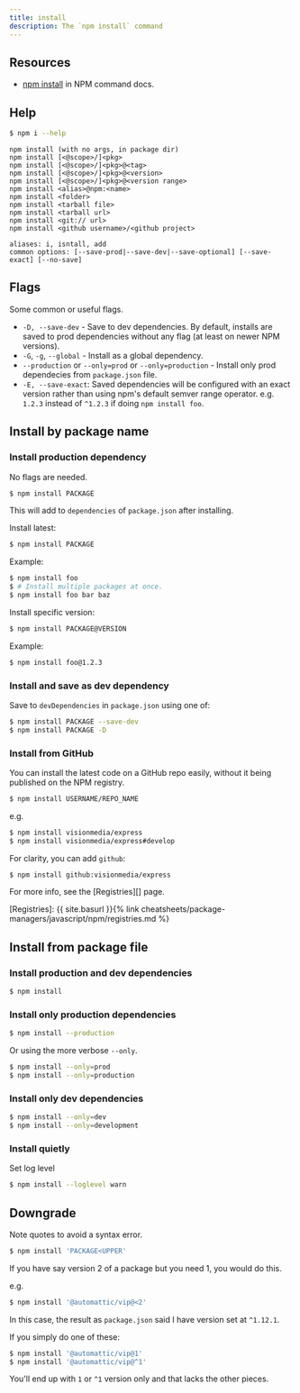 ```yaml
---
title: install
description: The `npm install` command
---
```


## Resources

- [npm install](https://docs.npmjs.com/cli/v7/commands/npm-install) in NPM command docs.


## Help

```sh
$ npm i --help
```
```
npm install (with no args, in package dir)
npm install [<@scope>/]<pkg>
npm install [<@scope>/]<pkg>@<tag>
npm install [<@scope>/]<pkg>@<version>
npm install [<@scope>/]<pkg>@<version range>
npm install <alias>@npm:<name>
npm install <folder>
npm install <tarball file>
npm install <tarball url>
npm install <git:// url>
npm install <github username>/<github project>

aliases: i, isntall, add
common options: [--save-prod|--save-dev|--save-optional] [--save-exact] [--no-save]
```


## Flags

Some common or useful flags.

- `-D, --save-dev` - Save to dev dependencies. By default, installs are saved to prod dependencies without any flag (at least on newer NPM versions).
- `-G`, `-g`, `--global` - Install as a global dependency.
- `--production` or `--only=prod` or `--only=production` - Install only prod dependecies from `package.json` file.
- `-E, --save-exact`: Saved dependencies will be configured with an exact version rather than using npm's default semver range operator. e.g. `1.2.3` instead of `^1.2.3` if doing `npm install foo`.


## Install by package name

### Install production dependency

No flags are needed.

```sh
$ npm install PACKAGE
```

This will add to `dependencies` of `package.json` after installing.

Install latest:

```sh
$ npm install PACKAGE
```

Example:

```sh
$ npm install foo
$ # Install multiple packages at once.
$ npm install foo bar baz
```

Install specific version:

```sh
$ npm install PACKAGE@VERSION
```

Example:

```sh
$ npm install foo@1.2.3
```

### Install and save as dev dependency

Save to `devDependencies` in `package.json` using one of:

```sh
$ npm install PACKAGE --save-dev
$ npm install PACKAGE -D
```

### Install from GitHub

You can install the latest code on a GitHub repo easily, without it being published on the NPM registry.

```sh
$ npm install USERNAME/REPO_NAME
```

e.g.

```sh
$ npm install visionmedia/express
$ npm install visionmedia/express#develop
```

For clarity, you can add `github`:

```sh
$ npm install github:visionmedia/express
```

For more info, see the [Registries][] page.

[Registries]: {{ site.basurl }}{% link cheatsheets/package-managers/javascript/npm/registries.md %}


## Install from package file

### Install production and dev dependencies

```sh
$ npm install
```

### Install only production dependencies

```sh
$ npm install --production
```

Or using the more verbose `--only`.

```sh
$ npm install --only=prod
$ npm install --only=production
```

### Install only dev dependencies

```sh
$ npm install --only=dev
$ npm install --only=development
```

### Install quietly

Set log level

```sh
$ npm install --loglevel warn
```


## Downgrade

Note quotes to avoid a syntax error.

```sh
$ npm install 'PACKAGE<UPPER'
```

If you have say version 2 of a package but you need 1, you would do this. 

e.g.

```sh
$ npm install '@automattic/vip@<2'
```

In this case, the result as `package.json` said I have version set at `^1.12.1`.

If you simply do one of these:

```sh
$ npm install '@automattic/vip@1'
$ npm install '@automattic/vip@^1'
```

You'll end up with `1` or `^1` version only and that lacks the other pieces.
